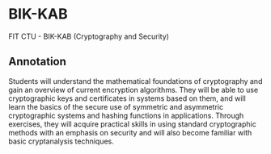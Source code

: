 # BIK-KAB
FIT CTU - BIK-KAB (Cryptography and Security)

## Annotation
Students will understand the mathematical foundations of cryptography and gain an overview of current encryption algorithms. They will be able to use cryptographic keys and certificates in systems based on them, and will learn the basics of the secure use of symmetric and asymmetric cryptographic systems and hashing functions in applications. Through exercises, they will acquire practical skills in using standard cryptographic methods with an emphasis on security and will also become familiar with basic cryptanalysis techniques.


